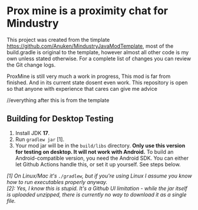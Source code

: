 # Prox mine is a proximity chat for Mindustry
This project was created from the timplate https://github.com/Anuken/MindustryJavaModTemplate, most of the build.gradle is original to the template, however almost all other code is my own unless stated otherwise. For a complete list of changes you can review the Git change logs.

ProxMine is still very much a work in progress, This mod is far from finished. And in its current state dosent even work. 
This repository is open so that anyone with experience that cares can give me advice

//everything after this is from the template
## Building for Desktop Testing

1. Install JDK **17**.
2. Run `gradlew jar` [1].
3. Your mod jar will be in the `build/libs` directory. **Only use this version for testing on desktop. It will not work with Android.**
To build an Android-compatible version, you need the Android SDK. You can either let Github Actions handle this, or set it up yourself. See steps below.

*[1]* *On Linux/Mac it's `./gradlew`, but if you're using Linux I assume you know how to run executables properly anyway.*  
*[2]: Yes, I know this is stupid. It's a Github UI limitation - while the jar itself is uploaded unzipped, there is currently no way to download it as a single file.*
